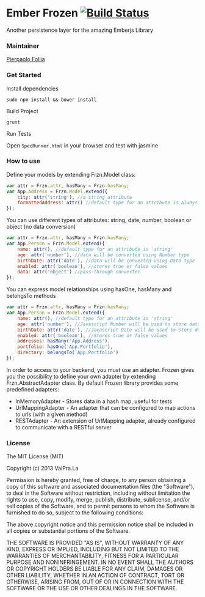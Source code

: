 Ember Frozen [![Build Status](https://travis-ci.org/madchicken/ember-frozen.png)](https://travis-ci.org/madchicken/ember-frozen)
===

Another persistence layer for the amazing Emberjs Library

### Maintainer

[Pierpaolo Follia](https://github.com/madchicken)

### Get Started

Install dependencies

`sudo npm install && bower install`

Build Project

`grunt`

Run Tests

Open `SpecRunner.html` in your browser and test with jasmine

### How to use

Define your models by extending Frzn.Model class:
```javascript
var attr = Frzn.attr, hasMany = Frzn.hasMany;
var App.Address = Frzn.Model.extend({
    city: attr('string'), //a string attribute
    formattedAddress: attr() //default type for an attribute is always 'string'
});
```

You can use different types of attributes: string, date, number, boolean or object (no data conversion)
```javascript
var attr = Frzn.attr, hasMany = Frzn.hasMany;
var App.Person = Frzn.Model.extend({
    name: attr(), //default type for an attribute is 'string'
    age: attr('number'), //data will be converted using Number type
    birthDate: attr('date'), //data will be converted using Data type
    enabled: attr('boolean'), //stores true or false values
    data: attr('object') //pass-through converter
});
```

You can express model relationships using hasOne, hasMany and belongsTo methods

```javascript
var attr = Frzn.attr, hasMany = Frzn.hasMany;
var App.Person = Frzn.Model.extend({
    name: attr(), //default type for an attribute is 'string'
    age: attr('number'), //Javascript Number will be used to store data
    birthDate: attr('date'), //Javascript Date will be used to store data,
    enabled: attr('boolean'), //Stores true or false values
    addresses: hasMany('App.Address'),
    portfolio: hasOne('App.Portfolio'),
    directory: belongsTo('App.Portfolio')
});
```

In order to access to your backend, you must use an adapter. Frozen gives you the possibility to define your own adapter by extending
Frzn.AbstractAdapter class. By default Frozen library provides some predefined adapters:

* InMemoryAdapter - Stores data in a hash map, useful for tests
* UrlMappingAdapter - An adapter that can be configured to map actions to urls (with a given method)
* RESTAdapter - An extension of UrlMapping adapter, already configured to communicate with a RESTful server

### License

The MIT License (MIT)

Copyright (c) 2013 VaiPra.La

Permission is hereby granted, free of charge, to any person obtaining a copy of
this software and associated documentation files (the "Software"), to deal in
the Software without restriction, including without limitation the rights to
use, copy, modify, merge, publish, distribute, sublicense, and/or sell copies of
the Software, and to permit persons to whom the Software is furnished to do so,
subject to the following conditions:

The above copyright notice and this permission notice shall be included in all
copies or substantial portions of the Software.

THE SOFTWARE IS PROVIDED "AS IS", WITHOUT WARRANTY OF ANY KIND, EXPRESS OR
IMPLIED, INCLUDING BUT NOT LIMITED TO THE WARRANTIES OF MERCHANTABILITY, FITNESS
FOR A PARTICULAR PURPOSE AND NONINFRINGEMENT. IN NO EVENT SHALL THE AUTHORS OR
COPYRIGHT HOLDERS BE LIABLE FOR ANY CLAIM, DAMAGES OR OTHER LIABILITY, WHETHER
IN AN ACTION OF CONTRACT, TORT OR OTHERWISE, ARISING FROM, OUT OF OR IN
CONNECTION WITH THE SOFTWARE OR THE USE OR OTHER DEALINGS IN THE SOFTWARE.
